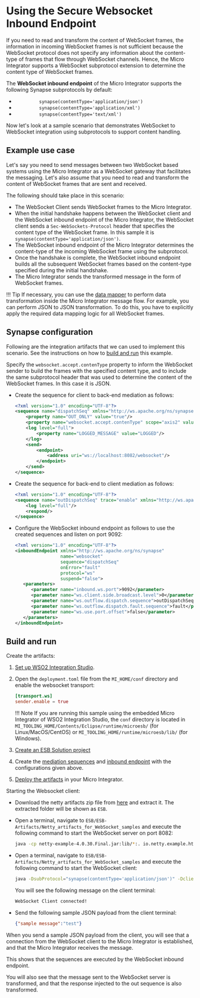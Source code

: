 # Using the Secure Websocket Inbound Endpoint

If you need to read and transform the content of WebSocket frames, the
information in incoming WebSocket frames is not sufficient because the
WebSocket protocol does not specify any information about the
content-type of frames that flow through WebSocket channels. Hence, the
Micro Integrator supports a WebSocket
subprotocol extension to determine the content type of WebSocket frames.

The **WebSocket inbound endpoint** of the Micro Integrator supports the following Synapse subprotocols by default:

-   `          synapse(contentType='application/json')         `
-   `          synapse(contentType='application/xml')         `
-   `          synapse(contentType='text/xml')         `

Now let's look at a sample scenario that demonstrates WebSocket to
WebSocket integration using subprotocols to support content handling.

## Example use case

Let's say you need to send messages between two WebSocket based systems
using the Micro Integrator as a WebSocket gateway that facilitates
the messaging. Let's also assume that you need to read and transform the
content of WebSocket frames that are sent and received.

The following should take place in this scenario:

-   The WebSocket Client sends WebSocket frames to the Micro Integrator.
-   When the initial handshake happens between the WebSocket client and
    the WebSocket inbound endpoint of the Micro Integrator, the WebSocket client sends a `Sec-WebSockets-Protocol` header
    that specifies the content type of the WebSocket frame. In this sample it is
    `synapse(contentType='application/json')`.
-   The WebSocket inbound endpoint of the Micro Integrator determines the content-type of the incoming WebSocket frame using the subprotocol.
-   Once the handshake is complete, the WebSocket inbound endpoint builds all the subsequent WebSocket frames based on the content-type specified during the initial handshake.
-   The Micro Integrator sends the transformed message in the form of WebSocket frames.

!!! Tip
    If necessary, you can use the [data mapper](../../references/mediators/data-Mapper-Mediator) to perform data transformation inside the Micro Integrator message flow. For example, you can perform JSON to JSON transformation. To do this, you have to explicitly apply the required data mapping logic for all WebSocket frames.

## Synapse configuration

Following are the integration artifacts that we can used to implement this scenario. See the instructions on how to [build and run](#build-and-run) this example.

Specify the `websocket.accept.contenType` property to inform the WebSocket sender to build the frames with the specified content type, and to include the same subprotocol header that was used to determine the content of the WebSocket frames. In this case it is JSON.

-   Create the sequence for client to back-end mediation as follows:

    ```xml
    <?xml version="1.0" encoding="UTF-8"?>
    <sequence name="dispatchSeq" xmlns="http://ws.apache.org/ns/synapse">
        <property name="OUT_ONLY" value="true"/>
        <property name="websocket.accept.contenType" scope="axis2" value="application/json"/>
        <log level="full">
            <property name="LOGGED_MESSAGE" value="LOGGED"/>
        </log>
        <send>
            <endpoint>
                <address uri="ws://localhost:8082/websocket"/>
            </endpoint>
        </send>
    </sequence>
    ```
    
-   Create the sequence for back-end to client mediation as follows:

    ```xml
    <?xml version="1.0" encoding="UTF-8"?>
    <sequence name="outDispatchSeq" trace="enable" xmlns="http://ws.apache.org/ns/synapse">
        <log level="full"/>
        <respond/>
    </sequence>
    ```

-   Configure the WebSocket inbound endpoint as follows to use the created sequences and listen on port 9092:

    ```xml
    <?xml version="1.0" encoding="UTF-8"?>
    <inboundEndpoint xmlns="http://ws.apache.org/ns/synapse"
                     name="websocket"
                     sequence="dispatchSeq"
                     onError="fault"
                     protocol="ws"
                     suspend="false">
       <parameters>
          <parameter name="inbound.ws.port">9092</parameter>
          <parameter name="ws.client.side.broadcast.level">0</parameter>
          <parameter name="ws.outflow.dispatch.sequence">outDispatchSeq</parameter>
          <parameter name="ws.outflow.dispatch.fault.sequence">fault</parameter>
          <parameter name="ws.use.port.offset">false</parameter>
       </parameters>
    </inboundEndpoint>
    ```

## Build and run

Create the artifacts:

1. [Set up WSO2 Integration Studio](../../../../develop/installing-WSO2-Integration-Studio).

2.  Open the `deployment.toml` file from the `MI_HOME/conf` directory and enable the websocket transport:

    ```toml
    [transport.ws]
    sender.enable = true
    ```

    !!! Note
        If you are running this sample using the embedded Micro Integrator of WSO2 Integration Studio, the `conf` directory is located in `MI_TOOLING_HOME/Contents/Eclipse/runtime/microesb/` (for Linux/MacOS/CentOS) or `MI_TOOLING_HOME/runtime/microesb/lib/` (for Windows). 
        
3. [Create an ESB Solution project](../../../../develop/creating-projects/#esb-config-project)
4. Create the [mediation sequences](../../../../develop/creating-artifacts/creating-reusable-sequences) and [inbound endpoint](../../../../develop/creating-an-inbound-endpoint) with the configurations given above.
5. [Deploy the artifacts](../../../../develop/deploy-and-run) in your Micro Integrator.

Starting the Websocket client:

-  Download the netty artifacts zip file from [here](https://github.com/wso2-docs/ESB) and extract it. The extracted folder will be shown as `ESB`.
-  Open a terminal, navigate to `ESB/ESB-Artifacts/Netty_artifacts_for_WebSocket_samples` and execute the following command to start the WebSocket server on port 8082:
    ```bash
    java -cp netty-example-4.0.30.Final.jar:lib/*:. io.netty.example.http.websocketx.server.WebSocketServer
    ```
-   Open a terminal, navigate to `ESB/ESB-Artifacts/Netty_artifacts_for_WebSocket_samples` and execute the following command to start the WebSocket client:

    ```bash
    java -DsubProtocol="synapse(contentType='application/json')" -DclientPort=9092 -cp netty-example-4.0.30.Final.jar:lib/*:. io.netty.example.http.websocketx.client.WebSocketClient
    ```

    You will see the following message on the client terminal:

    ```bash
    WebSocket Client connected!
    ```

-   Send the following sample JSON payload from the client terminal:

    ```json
    {"sample message":"test"}
    ```
When you send a sample JSON payload from the client, you will see that a connection from the WebSocket client to the Micro Integrator is established, and that the Micro Integrator receives the message.

This shows that the sequences are executed by the WebSocket inbound endpoint.

You will also see that the message sent to the WebSocket server is transformed, and that the response injected to the out sequence is also transformed.
